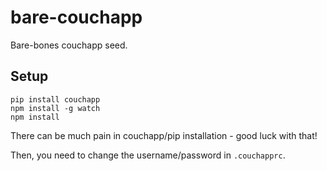 # bare-couchapp

Bare-bones couchapp seed.

## Setup

```
pip install couchapp
npm install -g watch
npm install
```

There can be much pain in couchapp/pip installation - good luck with that!

Then, you need to change the username/password in `.couchapprc`.
